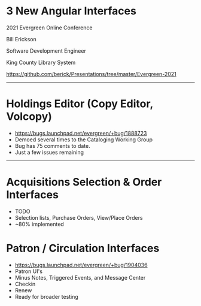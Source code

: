 # 3 New Angular Interfaces

2021 Evergreen Online Conference

Bill Erickson

Software Development Engineer

King County Library System

https://github.com/berick/Presentations/tree/master/Evergreen-2021

---

# Holdings Editor (Copy Editor, Volcopy)

* https://bugs.launchpad.net/evergreen/+bug/1888723
* Demoed several times to the Cataloging Working Group
* Bug has 75 comments to date.
* Just a few issues remaining

---

# Acquisitions Selection & Order Interfaces

* TODO
* Selection lists, Purchase Orders, View/Place Orders
* ~80% implemented

# Patron / Circulation Interfaces

* https://bugs.launchpad.net/evergreen/+bug/1904036
* Patron UI's
 * Minus Notes, Triggered Events, and Message Center
* Checkin
* Renew
* Ready for broader testing

